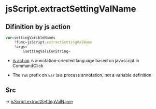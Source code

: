 # jsScript.extractSettingValName

## Difinition by js action

```js.js
var=settingVaribleNames
	?func=jsScript.extractSettingValName
	?args=
		&settingValsConString=
```

- [js action](#) is annotation-oriented language based on javascript in CommandClick

- The `run` prefix on `var` is a process annotation, not a variable definition

## Src

-> [jsScript.extractSettingValName](https://github.com/puutaro/CommandClick/blob/master/app/src/main/java/com/puutaro/commandclick/fragment_lib/terminal_fragment/js_interface/edit/JsScript.kt#L224)


